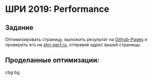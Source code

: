 # ШРИ 2019: Performance

## Задание
Оптимизировать страницу, выложить результат на [Github-Pages](https://help.github.com/en/articles/creating-a-github-pages-site) и проверить его на [shri-perf.ru](https://shri-perf.ru), отправив адрес вашей страницы.

## Проделанные оптимизации:

cbg bg
